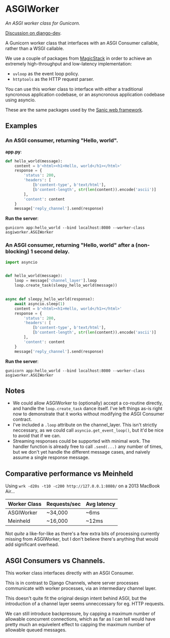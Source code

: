 # ASGIWorker

*An ASGI worker class for Gunicorn.*

[Discussion on django-dev](https://groups.google.com/forum/#!topic/django-developers/_314PGl3Ao0).

A Gunicorn worker class that interfaces with an ASGI Consumer callable, rather than a WSGI callable.

We use a couple of packages from [MagicStack](https://github.com/MagicStack/) in
order to achieve an extremely high-throughput and low-latency implementation:

* `uvloop` as the event loop policy.
* `httptools` as the HTTP request parser.

You can use this worker class to interface with either a traditional syncronous
application codebase, or an asyncronous application codebase using asyncio.

These are the same packages used by the [Sanic web framework](https://github.com/channelcat/sanic).

## Examples

### An ASGI consumer, returning "Hello, world".

**app.py**:

```python
def hello_world(message):
    content = b'<html><h1>Hello, world</h1></html>'
    response = {
        'status': 200,
        'headers': [
            [b'content-type', b'text/html'],
            [b'content-length', str(len(content)).encode('ascii')]
        ],
        'content': content
    }
    message['reply_channel'].send(response)
```

**Run the server**:

```shell
gunicorn app:hello_world --bind localhost:8080 --worker-class asgiworker.ASGIWorker
```

### An ASGI consumer, returning "Hello, world" after a (non-blocking) 1 second delay.

```python
import asyncio


def hello_world(message):
    loop = message['channel_layer'].loop
    loop.create_task(sleepy_hello_world(message))


async def sleepy_hello_world(response):
    await asyncio.sleep(1)
    content = b'<html><h1>Hello, world</h1></html>'
    response = {
        'status': 200,
        'headers': [
            [b'content-type', b'text/html'],
            [b'content-length', str(len(content)).encode('ascii')]
        ],
        'content': content
    }
    message['reply_channel'].send(response)
```

**Run the server**:

```shell
gunicorn app:hello_world --bind localhost:8080 --worker-class asgiworker.ASGIWorker
```

## Notes

* We could allow ASGIWorker to (optionally) accept a co-routine directly, and
handle the `loop.create_task` dance itself. I've left things as-is right now
to demonstrate that it works without modifying the ASGI Consumer contract.
* I've included a `.loop` attribute on the channel_layer. This isn't strictly
neccessary, as we could call `asyncio.get_event_loop()`, but it'd be nice to
avoid that if we can.
* Streaming responses could be supported with minimal work. The handler function
is already free to call `.send(...)` any number of times, but we don't yet
handle the different message cases, and naively assume a single response message.

## Comparative performance vs Meinheld

Using `wrk -d20s -t10 -c200 http://127.0.0.1:8080/` on a 2013 MacBook Air...

Worker Class | Requests/sec | Avg latency
-------------|--------------|------------
ASGIWorker   |      ~34,000 |        ~6ms
Meinheld     |      ~16,000 |       ~12ms

Not *quite* a like-for-like as there's a few extra bits of processing currently
missing from ASGIWorker, but I don't believe there's anything that would add
significant overhead.

## ASGI Consumers vs Channels.

This worker class interfaces directly with an ASGI Consumer.

This is in contrast to Django Channels, where server processes communicate
with worker processes, via an intermediary channel layer.

This doesn't quite fit the original design intent behind ASGI, but the
introduction of a channel layer seems unneccessary for eg. HTTP requests.

We can still introduce backpressure, by capping a maximum number of allowable
concurrent connections, which as far as I can tell would have pretty much
an equivelent effect to capping the maximum number of allowable queued messages.
